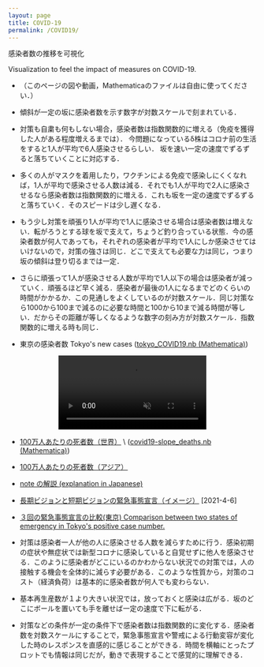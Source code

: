 ```yaml
---
layout: page
title: COVID-19
permalink: /COVID19/
---
```


感染者数の推移を可視化 

Visualization to feel the impact of measures on COVID-19.

- （このページの図や動画，Mathematicaのファイルは自由に使ってください．）

- 傾斜が一定の坂に感染者数を示す数字が対数スケールで刻まれている．

- 対策も自粛も何もしない場合，感染者数は指数関数的に増える（免疫を獲得した人がある程度増えるまでは）．
今問題になっているδ株はコロナ前の生活をすると1人が平均で6人感染させるらしい．
坂を速い一定の速度でずるずると落ちていくことに対応する．

- 多くの人がマスクを着用したり，ワクチンによる免疫で感染しにくくなれば，1人が平均で感染させる人数は減る．それでも1人が平均で2人に感染させるなら感染者数は指数関数的に増える．これも坂を一定の速度でずるずると落ちていく．そのスピードは少し遅くなる．

- もう少し対策を頑張り1人が平均で1人に感染させる場合は感染者数は増えない．転がろうとする球を坂で支えて，ちょうど釣り合っている状態．今の感染者数が何人であっても，それぞれの感染者が平均で1人にしか感染させてはいけないので，対策の強さは同じ．どこで支えても必要な力は同じ，つまり坂の傾斜は登り切るまでは一定．

- さらに頑張って1人が感染させる人数が平均で1人以下の場合は感染者が減っていく．頑張るほど早く減る．感染者が最後の1人になるまでどのくらいの時間がかかるか．この見通しをよくしているのが対数スケール．同じ対策なら1000から100まで減るのに必要な時間と100から10まで減る時間が等しい．だからその距離が等しくなるような数字の刻み方が対数スケール．指数関数的に増える時も同じ．


- 東京の感染者数 Tokyo's new cases ([tokyo_COVID19.nb (Mathematica)](/assets/misc/tokyo_COVID19.nb))

<center>
<video muted autoplay controls>
    <source src="/assets/movie/Tokyo_new_cases.mp4" type="video/mp4">
</video>
</center>

- [100万人あたりの死者数（世界）](/assets/movie/world_death_per_M.mp4) \\
 ([covid19-slope_deaths.nb (Mathematica)](/assets/misc/covid19-slope_deaths.nb))

- [100万人あたりの死者数（アジア）](/assets/movie/asia_death_per_M.mp4)

- [note の解説 (explanation in Japanese)](https://note.com/ryseto/n/n432fcc37c992)


- [長期ビジョンと短期ビジョンの緊急事態宣言（イメージ）](/assets/img/zerocovid3.jpg) [2021-4-6]

- [３回の緊急事態宣言の比較(東京) Comparison between two states of emergency in Tokyo's positive case number.](/assets/movie/tokyo.gif)

- 対策は感染者一人が他の人に感染させる人数を減らすために行う．感染初期の症状や無症状では新型コロナに感染していると自覚せずに他人を感染させる．このように感染者がどこにいるのかわからない状況での対策では，人の接触する機会を全体的に減らす必要がある．このような性質から，対策のコスト（経済負荷）は基本的に感染者数が何人でも変わらない．

- 基本再生産数が１より大きい状況では，放っておくと感染は広がる．坂のどこにボールを置いても手を離せば一定の速度で下に転がる．


- 対策などの条件が一定の条件下で感染者数は指数関数的に変化する．感染者数を対数スケールにすることで，緊急事態宣言や警戒による行動変容が変化した時のレスポンスを直感的に感じることができる．時間を横軸にとったプロットでも情報は同じだが，動きで表現することで感覚的に理解できる．

